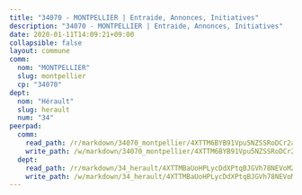 ```yaml
---
title: "34070 - MONTPELLIER | Entraide, Annonces, Initiatives"
description: "34070 - MONTPELLIER | Entraide, Annonces, Initiatives"
date: 2020-01-11T14:09:21+09:00
collapsible: false
layout: commune
comm:
  nom: "MONTPELLIER"
  slug: montpellier
  cp: "34070"
dept:
  nom: "Hérault"
  slug: herault
  num: "34"
peerpad:
  comm:
    read_path: /r/markdown/34070_montpellier/4XTTM6BYB91Vpu5NZSSRoDCr2azUpcJBjHRE9ywvB6JMhLL1s
    write_path: /w/markdown/34070_montpellier/4XTTM6BYB91Vpu5NZSSRoDCr2azUpcJBjHRE9ywvB6JMhLL1s-K3TgURTVgwnPYPmhpuHRWq2NKx11fYnGp7rKWyEUVj9t65JcHGDMBg5cLieB7hTvouMvwxfVHRs825rD3YGH3YyTVhBS5EaUhZcdkCfWsLWpq71cjWVXDwpghHfzs9YGuoMvYyCH
  dept:
    read_path: /r/markdown/34_herault/4XTTMBaUoHPLycDdXPtqBJGVh78NEVoMZNyf8Wnh1X5DK6Ew8
    write_path: /w/markdown/34_herault/4XTTMBaUoHPLycDdXPtqBJGVh78NEVoMZNyf8Wnh1X5DK6Ew8-K3TgTd4rzWVX1F82NgGyNepGUxhqCmodCALjxNZeEdBQWQhd1NJYx1gHMW9QBLL6sN41ALXRejLsG2VetgVferfVncrvVCz47dChJvN8ouQLRMdWs4KpxKPeRYR1nspmhzdBqF8J
---
```


